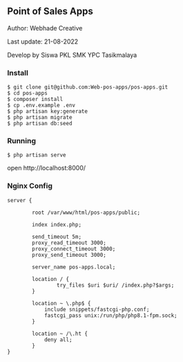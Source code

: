 ## Point of Sales Apps

Author: Webhade Creative

Last update: 21-08-2022

Develop by Siswa PKL SMK YPC Tasikmalaya

### Install

```
$ git clone git@github.com:Web-pos-apps/pos-apps.git
$ cd pos-apps
$ composer install
$ cp .env.example .env
$ php artisan key:generate
$ php artisan migrate
$ php artisan db:seed
```

### Running

```
$ php artisan serve
```

open http://localhost:8000/ 

### Nginx Config

```nginxconf
server {

        root /var/www/html/pos-apps/public;

        index index.php;

        send_timeout 5m;
        proxy_read_timeout 3000;
        proxy_connect_timeout 3000;
        proxy_send_timeout 3000;

        server_name pos-apps.local;

        location / {
                try_files $uri $uri/ /index.php?$args;
        }

        location ~ \.php$ {
            include snippets/fastcgi-php.conf;
            fastcgi_pass unix:/run/php/php8.1-fpm.sock;
        }

        location ~ /\.ht {
            deny all;
        }
}
```

